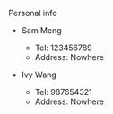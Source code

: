 Personal info

- Sam Meng

  - Tel: 123456789
  - Address: Nowhere

- Ivy Wang
  - Tel: 987654321
  - Address: Nowhere
